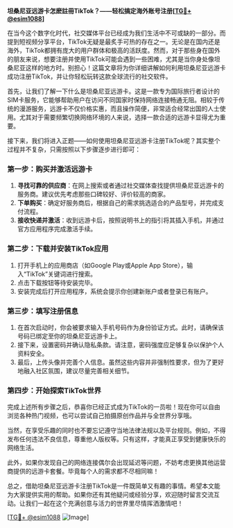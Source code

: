 **坦桑尼亚远游卡怎麽註冊TikTok？——轻松搞定海外账号注册[[TG💪+ @esim1088](https://t.me/s/esim1088)]**

在当今这个数字化时代，社交媒体平台已经成为我们生活中不可或缺的一部分。而提到短视频分享平台，TikTok无疑是最炙手可热的存在之一。无论是在国内还是海外，TikTok都拥有庞大的用户群体和极高的活跃度。然而，对于那些身在国外的朋友来说，想要注册并使用TikTok可能会遇到一些困难，尤其是当你身处像坦桑尼亚这样的地方时。别担心！这篇文章将为你详细讲解如何利用坦桑尼亚远游卡成功注册TikTok，并让你轻松玩转这款全球流行的社交软件。

首先，让我们了解一下什么是坦桑尼亚远游卡。这是一款专为国际旅行者设计的SIM卡服务，它能够帮助用户在访问不同国家时保持网络连接畅通无阻。相较于传统的漫游服务，远游卡不仅价格实惠，而且操作简便，非常适合经常出国的人士使用。尤其对于需要频繁切换网络环境的人来说，选择一款合适的远游卡显得尤为重要。

接下来，我们将进入正题——如何使用坦桑尼亚远游卡注册TikTok呢？其实整个过程并不复杂，只需按照以下步骤逐步进行即可：

### 第一步：购买并激活远游卡

1. **寻找可靠的供应商**：在网上搜索或者通过社交媒体查找提供坦桑尼亚远游卡的服务商。建议优先考虑那些口碑较好、评价较高的商家。
2. **下单购买**：确定好服务商后，根据自己的需求挑选适合的产品型号，并完成支付流程。
3. **接收快递并激活**：收到远游卡后，按照说明书上的指引将其插入手机，并通过官方应用程序完成激活手续。

### 第二步：下载并安装TikTok应用

1. 打开手机上的应用商店（如Google Play或Apple App Store），输入“TikTok”关键词进行搜索。
2. 点击下载按钮等待安装完毕。
3. 安装完成后打开应用程序，系统会提示你创建新账户或者登录已有账户。

### 第三步：填写注册信息

1. 在首次启动时，你会被要求输入手机号码作为身份验证方式。此时，请确保该号码已绑定至你的坦桑尼亚远游卡上。
2. 接下来，设置密码并确认隐私条款。请注意，密码强度应足够复杂以保护个人资料安全。
3. 最后，上传头像并完善个人信息。虽然这些内容并非强制性要求，但为了更好地融入社区氛围，建议尽量完善相关细节。

### 第四步：开始探索TikTok世界

完成上述所有步骤之后，恭喜你已经正式成为TikTok的一员啦！现在你可以自由浏览各种热门视频，也可以尝试自己拍摄原创作品并与全世界分享哦。

当然，在享受乐趣的同时也不要忘记遵守当地法律法规以及平台规则。例如，不得发布任何违法不良信息，尊重他人版权等。只有这样，才能真正享受到健康快乐的网络生活。

此外，如果你发现自己的网络连接偶尔会出现延迟等问题，不妨考虑更换其他运营商提供的远游卡套餐。毕竟每个人的需求都不尽相同嘛！

总之，借助坦桑尼亚远游卡注册TikTok是一件既简单又有趣的事情。希望本文能为大家提供实用的帮助。如果你还有其他疑问或经验分享，欢迎随时留言交流互动。让我们一起在这个充满创意与活力的世界里尽情挥洒激情吧！

[[TG💪+ @esim1088](https://t.me/s/esim1088) ![Image](https://i.postimg.cc/4NQfJmqS/Snipaste-2025-05-13-00-14-12.png)]